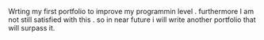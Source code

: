 Wrting my first portfolio to improve my programmin level . furthermore I am not still satisfied with this . so in near future i will write another portfolio that will surpass it.
